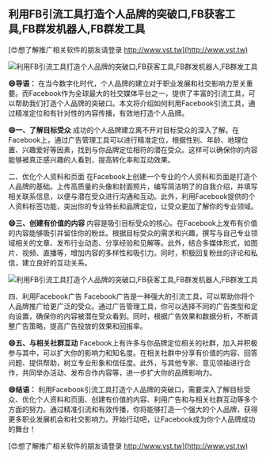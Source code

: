 ## **利用FB引流工具打造个人品牌的突破口,FB获客工具,FB群发机器人,FB群发工具**

[😍想了解推广相关软件的朋友请登录 http://www.vst.tw](http://www.vst.tw)

 <center><img src="https://vst.tw/MP4/tuiguang/png/8.png" alt="利用FB引流工具打造个人品牌的突破口,FB获客工具,FB群发机器人,FB群发工具"></center>

**😄导语：**
在当今数字化时代，个人品牌的建立对于职业发展和社交影响力至关重要。而Facebook作为全球最大的社交媒体平台之一，提供了丰富的引流工具，可以帮助我们打造个人品牌的突破口。本文将介绍如何利用Facebook引流工具，通过精准定位和有针对性的内容传播，有效地打造个人品牌。

**😄一、了解目标受众**
成功的个人品牌建立离不开对目标受众的深入了解。在Facebook上，通过广告管理工具可以进行精准定位，根据性别、年龄、地理位置、兴趣爱好等因素，找到与你品牌定位相符的潜在受众。这样可以确保你的内容能够被真正感兴趣的人看到，提高转化率和互动效果。

二、优化个人资料和页面
在Facebook上创建一个专业的个人资料和页面是打造个人品牌的基础。上传高质量的头像和封面照片，编写简洁明了的自我介绍，并填写相关联系信息，以便与潜在受众进行沟通和互动。此外，利用Facebook提供的个人资料标签功能，突出你的专业特长和品牌定位，让受众更加了解你的专业领域。

**😄三、创建有价值的内容**
内容是吸引目标受众的核心。在Facebook上发布有价值的内容能够吸引并留住你的粉丝。根据目标受众的需求和兴趣，撰写与自己专业领域相关的文章、发布行业动态、分享经验和见解等。此外，结合多媒体形式，如图片、视频、直播等，增加内容的多样性和吸引力。同时，积极回复粉丝的评论和私信，建立良好的互动关系。

 <center><img src="https://vst.tw/MP4/tuiguang/png/1.png" alt="利用FB引流工具打造个人品牌的突破口,FB获客工具,FB群发机器人,FB群发工具"></center>

四、利用Facebook广告
Facebook广告是一种强大的引流工具，可以帮助你将个人品牌推广给更广泛的受众。通过广告管理工具，你可以选择不同的广告类型和定向设置，确保你的内容被潜在受众看到。同时，根据广告效果和数据分析，不断调整广告策略，提高广告投放的效果和回报率。

**😄五、与相关社群互动**
Facebook上有许多与你品牌定位相关的社群，加入并积极参与其中，可以扩大你的影响力和知名度。在相关社群中分享有价值的内容、回答问题、提供帮助，树立专业形象和信任度。此外，与其他专家、意见领袖进行合作，共同举办活动、发布合作内容等，进一步扩大你的品牌影响力。

**😄结语：**
利用Facebook引流工具打造个人品牌的突破口，需要深入了解目标受众、优化个人资料和页面、创建有价值的内容、利用广告和与相关社群互动等多个方面的努力。通过精准引流和有效传播，你将能够打造一个强大的个人品牌，获得更多职业发展机会和社交影响力。开始行动吧，让Facebook成为你个人品牌成功的舞台！

[😍想了解推广相关软件的朋友请登录 http://www.vst.tw](http://www.vst.tw)



